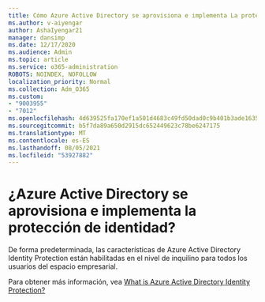 ```yaml
---
title: Cómo Azure Active Directory se aprovisiona e implementa La protección de identidad
ms.author: v-aiyengar
author: AshaIyengar21
manager: dansimp
ms.date: 12/17/2020
ms.audience: Admin
ms.topic: article
ms.service: o365-administration
ROBOTS: NOINDEX, NOFOLLOW
localization_priority: Normal
ms.collection: Adm_O365
ms.custom:
- "9003955"
- "7012"
ms.openlocfilehash: 4d639525fa170ef1a501d4683c49fd50dad0c9b401b3ade1635d11e783524237
ms.sourcegitcommit: b5f7da89a650d2915dc652449623c78be6247175
ms.translationtype: MT
ms.contentlocale: es-ES
ms.lasthandoff: 08/05/2021
ms.locfileid: "53927882"
---
```

# <a name="how-azure-active-directory-identity-protection-is-provisioned-and-deployed"></a>¿Azure Active Directory se aprovisiona e implementa la protección de identidad?

De forma predeterminada, las características de Azure Active Directory Identity Protection están habilitadas en el nivel de inquilino para todos los usuarios del espacio empresarial.

Para obtener más información, vea [What is Azure Active Directory Identity Protection?](https://go.microsoft.com/fwlink/?linkid=2130395)